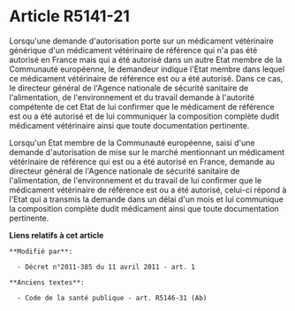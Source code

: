 # Article R5141-21

Lorsqu'une demande d'autorisation porte sur un médicament vétérinaire générique d'un médicament vétérinaire de référence qui
n'a pas été autorisé en France mais qui a été autorisé dans un autre Etat membre de la Communauté européenne, le demandeur
indique l'Etat membre dans lequel ce médicament vétérinaire de référence est ou a été autorisé. Dans ce cas, le directeur
général de l'Agence nationale de sécurité sanitaire de l'alimentation, de l'environnement et du travail demande à l'autorité
compétente de cet Etat de lui confirmer que le médicament de référence est ou a été autorisé et de lui communiquer la
composition complète dudit médicament vétérinaire ainsi que toute documentation pertinente. 

Lorsqu'un Etat membre de la Communauté européenne, saisi d'une demande d'autorisation de mise sur le marché mentionnant un
médicament vétérinaire de référence qui est ou a été autorisé en France, demande au directeur général de l'Agence nationale
de sécurité sanitaire de l'alimentation, de l'environnement et du travail de lui confirmer que le médicament vétérinaire de
référence est ou a été autorisé, celui-ci répond à l'Etat qui a transmis la demande dans un délai d'un mois et lui communique
la composition complète dudit médicament ainsi que toute documentation pertinente.

**Liens relatifs à cet article**

	**Modifié par**:

	  - Décret n°2011-385 du 11 avril 2011 - art. 1

	**Anciens textes**:

	  - Code de la santé publique - art. R5146-31 (Ab)
